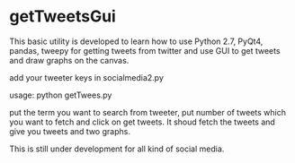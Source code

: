 # getTweetsGui

This basic utility is developed to learn how to use Python 2.7, PyQt4, pandas, tweepy for getting tweets from twitter and use GUI to get tweets and draw graphs on the canvas.

 add your tweeter keys in socialmedia2.py
 
 usage: python getTwees.py
 
 put the term you want to search from tweeter, put number of tweets which you want to fetch and click on get tweets. It shoud fetch the tweets and give you tweets and two graphs.
 
 This is still under development for all kind of social media.
 
 
